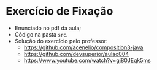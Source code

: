 # Exercício de Fixação

- Enunciado no pdf da aula;
- Código na pasta `src`.
- Solução do exercício pelo professor:
  - https://github.com/acenelio/composition3-java
  - https://github.com/devsuperior/aulao004
  - https://www.youtube.com/watch?v=gj80JEqk5ms
